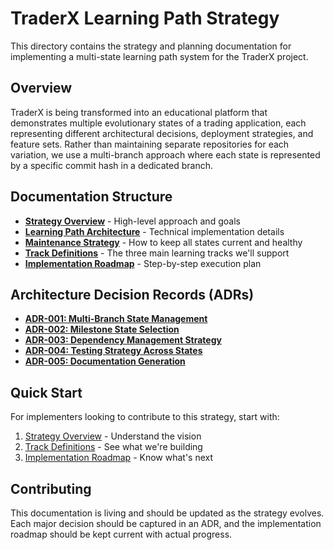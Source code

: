 # TraderX Learning Path Strategy

This directory contains the strategy and planning documentation for implementing a multi-state learning path system for the TraderX project.

## Overview

TraderX is being transformed into an educational platform that demonstrates multiple evolutionary states of a trading application, each representing different architectural decisions, deployment strategies, and feature sets. Rather than maintaining separate repositories for each variation, we use a multi-branch approach where each state is represented by a specific commit hash in a dedicated branch.

## Documentation Structure

- **[Strategy Overview](./strategy.md)** - High-level approach and goals
- **[Learning Path Architecture](./learning-path-architecture.md)** - Technical implementation details
- **[Maintenance Strategy](./maintenance-strategy.md)** - How to keep all states current and healthy
- **[Track Definitions](./track-definitions.md)** - The three main learning tracks we'll support
- **[Implementation Roadmap](./implementation-roadmap.md)** - Step-by-step execution plan

## Architecture Decision Records (ADRs)

- **[ADR-001: Multi-Branch State Management](./adr/001-multi-branch-state-management.md)**
- **[ADR-002: Milestone State Selection](./adr/002-milestone-state-selection.md)**
- **[ADR-003: Dependency Management Strategy](./adr/003-dependency-management-strategy.md)**
- **[ADR-004: Testing Strategy Across States](./adr/004-testing-strategy-across-states.md)**
- **[ADR-005: Documentation Generation](./adr/005-documentation-generation.md)**

## Quick Start

For implementers looking to contribute to this strategy, start with:
1. [Strategy Overview](./strategy.md) - Understand the vision
2. [Track Definitions](./track-definitions.md) - See what we're building
3. [Implementation Roadmap](./implementation-roadmap.md) - Know what's next

## Contributing

This documentation is living and should be updated as the strategy evolves. Each major decision should be captured in an ADR, and the implementation roadmap should be kept current with actual progress.
